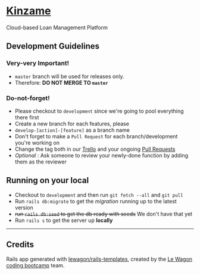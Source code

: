 
# [Kinzame](http://kinzame.herokuapp.com/ "Kinzame")
Cloud-based Loan Management Platform

## Development Guidelines

### Very-very Important!
- `master` branch will be used for releases only.
- Therefore: **DO NOT MERGE TO `master`**

### Do-not-forget!
- Please checkout to `development` since we're going to pool everything there first
- Create a new branch for each features, please
- `develop-[action]-[feature]` as a branch name
- Don't forget to make a `Pull Request` for each branch/development you're working on
- Change the tag both in our [Trello](https://trello.com/b/XQ6EWkbC/airbnb-program-week-project) and your ongoing [Pull Requests](https://github.com/rnd00/kinzame/pulls)
- _Optional_ : Ask someone to review your newly-done function by adding them as the reviewer

## Running on your local

- Checkout to `development` and then run `git fetch --all` and `git pull`
- Run `rails db:migrate` to get the _migration_ running up to the latest version
- ~~run `rails db:seed` to get the db ready with seeds~~ We don't have that yet
- Run `rails s` to get the server up **locally**

---

## Credits

Rails app generated with [lewagon/rails-templates](https://github.com/lewagon/rails-templates), created by the [Le Wagon coding bootcamp](https://www.lewagon.com) team.

